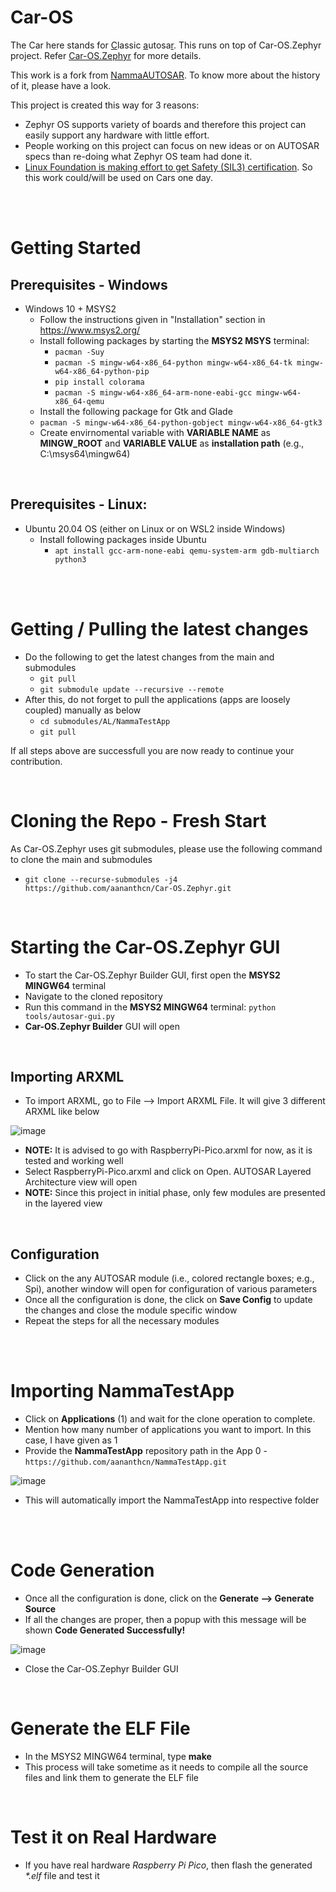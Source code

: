 # Car-OS
The Car here stands for <u>C</u>lassic <u>a</u>utosa<u>r</u>. This runs on top of Car-OS.Zephyr project. Refer [Car-OS.Zephyr](https://github.com/aananthcn/autosar_os-zephyr) for more details. 

This work is a fork from [NammaAUTOSAR](https://github.com/aananthcn/NammaAUTOSAR). To know more about the history of it, please have a look.

This project is created this way for 3 reasons:
 * Zephyr OS supports variety of boards and therefore this project can easily support any hardware with little effort.
 * People working on this project can focus on new ideas or on AUTOSAR specs than re-doing what Zephyr OS team had done it.
 * [Linux Foundation is making effort to get Safety (SIL3) certification](https://www.zephyrproject.org/update-safety-standard-compliance/). So this work could/will be used on Cars one day.


<br><br>

# Getting Started

## Prerequisites - Windows
* Windows 10 + MSYS2
  * Follow the instructions given in "Installation" section in https://www.msys2.org/
  * Install following packages by starting the **MSYS2 MSYS** terminal:
    * `pacman -Suy` 
    * `pacman -S mingw-w64-x86_64-python mingw-w64-x86_64-tk mingw-w64-x86_64-python-pip`
    * `pip install colorama`
    * `pacman -S mingw-w64-x86_64-arm-none-eabi-gcc mingw-w64-x86_64-qemu`
   * Install the following package for Gtk and Glade
   *  `pacman -S mingw-w64-x86_64-python-gobject mingw-w64-x86_64-gtk3`
  * Create envirnomental variable with **VARIABLE NAME** as **MINGW_ROOT** and **VARIABLE VALUE** as **installation path** (e.g., C:\msys64\mingw64)

<br>

## Prerequisites - Linux:
* Ubuntu 20.04 OS (either on Linux or on WSL2 inside Windows)
  * Install following packages inside Ubuntu
    * `apt install gcc-arm-none-eabi qemu-system-arm gdb-multiarch python3`

<br><br>


Getting / Pulling the latest changes
===
* Do the following to get the latest changes from the main and submodules
  * `git pull`
  * `git submodule update --recursive --remote`
* After this, do not forget to pull the applications (apps are loosely coupled) manually as below
  * `cd submodules/AL/NammaTestApp`
  * `git pull`

If all steps above are successfull you are now ready to continue your contribution.

<br>

Cloning the Repo - Fresh Start
===
As Car-OS.Zephyr uses git submodules, please use the following command to clone the main and submodules
* `git clone --recurse-submodules -j4 https://github.com/aananthcn/Car-OS.Zephyr.git`

<br>

Starting the Car-OS.Zephyr GUI
===
* To start the Car-OS.Zephyr Builder GUI, first open the **MSYS2 MINGW64** terminal
* Navigate to the cloned repository
* Run this command in the **MSYS2 MINGW64** terminal: `python tools/autosar-gui.py`
* **Car-OS.Zephyr Builder** GUI will open


<br>

Importing ARXML
---
* To import ARXML, go to File --> Import ARXML File. It will give 3 different ARXML like below

![image](https://user-images.githubusercontent.com/61110156/201695803-adf3e135-035e-4a83-ad0b-58f7b60012d9.png)

* **NOTE:** It is advised to go with RaspberryPi-Pico.arxml for now, as it is tested and working well
* Select RaspberryPi-Pico.arxml and click on Open. AUTOSAR Layered Architecture view will open
* **NOTE:** Since this project in initial phase, only few modules are presented in the layered view


<br>

Configuration
----
* Click on the any AUTOSAR module (i.e., colored rectangle boxes; e.g., Spi), another window will open for configuration of various parameters
* Once all the configuration is done, the click on **Save Config** to update the changes and close the module specific window
* Repeat the steps for all the necessary modules

<br><br>

Importing NammaTestApp
===
* Click on **Applications** (1) and wait for the clone operation to complete.
* Mention how many number of applications you want to import. In this case, I have given as 1
* Provide the **NammaTestApp** repository path in the App 0 - `https://github.com/aananthcn/NammaTestApp.git`

![image](https://user-images.githubusercontent.com/61110156/201701405-ca438c64-213a-4328-83c3-a1bc4ccc4ead.png)

* This will automatically import the NammaTestApp into respective folder

<br><br>

Code Generation
===
* Once all the configuration is done, click on the **Generate --> Generate Source**
* If all the changes are proper, then a popup with this message will be shown **Code Generated Successfully!**

![image](https://user-images.githubusercontent.com/61110156/201702795-53388e7c-2f6d-419f-aefd-8f6f7f6b61b2.png)

* Close the Car-OS.Zephyr Builder GUI

<br>

Generate the ELF File
===
* In the MSYS2 MINGW64 terminal, type **make**
* This process will take sometime as it needs to compile all the source files and link them to generate the ELF file

<br>

Test it on Real Hardware
===
* If you have real hardware *Raspberry Pi Pico*, then flash the generated *\*.elf* file and test it

